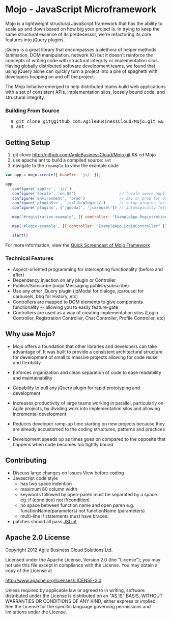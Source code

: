 # Mojo - JavaScript Microframework

Mojo is a lightweight structural JavaScript framework that has the ability to scale up and down based on how big your project is.  In trying to keep the same structural essence of its predecessor, we're refactoring its core features into jQuery plugins.

jQuery is a great library that encompasses a plethora of helper methods (animation, DOM manipulation, network IO) but it doesn't reinforce the concepts of writing code with structural integrity or implementation silos. Having globally distributed software development teams, we found that using jQuery alone can quickly turn a project into a pile of spaghetti with developers hopping on and off the project.

The Mojo Initiative emerged to help distributed teams build web applications with a set of consistent APIs, implementation silos, loosely bound
code, and structural integrity.

### Building From Source

<pre>
  $ git clone git@github.com:AgileBusinessCloud/Mojo.git &amp;&amp; cd Mojo
  $ ant
</pre>

## Getting Setup

1. git clone http://github.com/AgileBusinessCloud/Mojo.git && cd Mojo
2. use apache ant to build a compiled source: <code>ant</code>
3. navigate to the <code>/example</code> to view the example code

``` js
var app = mojo.create({ baseSrc: 'js/' });

app
  .configure('appSrc', 'js/')
  .configure('locale', 'en_US')                   // locale aware applications! (load different languages)
  .configure('environment', 'prod')               // dev or prod for debugging mode!
  .configure('pluginSrc', 'js/lib/plugins/')      // setup plugins location directory
  .configure('plugins', ['jqmodal', 'jcarousel']) // automagically fetch my jQuery plugins!

  .map('#registration-example', [{ controller: "ExampleApp.RegistrationController", params: { user: 123, firstName: "Johnson" }} ])

  .map('#login-example', [{ controller: "ExampleApp.LoginController" }])

  .start()
```

For more information, view the [Quick Screencast of Mojo Framework](http://vimeo.com/22070574)

### Technical Features

* Aspect-oriented programming for intercepting functionality (before and after)
* Dependency injection on any plugin or Controller
* Publish/Subscribe (mojo.Messaging.publish/subscribe)
* Use any other jQuery plugin (jqModal for dialogs, jcarousel for carousels, bbq for History, etc)
* Controllers are mapped to DOM elements to give components functionality -- allowing you to easily feature-gate
* Controllers are used as a way of creating implementation silos (Login Controller, Registration Controller, Chat Controller, Profile Controller, etc)

## Why use Mojo?

* Mojo offers a foundation that other libraries and developers can take advantage of. It was built to provide a consistent architectural structure for development of small to massive projects allowing for code reuse and flexibility

* Enforces organization and clean separation of code to ease readability and maintainability

* Capability to pull any jQuery plugin for rapid prototyping and development
 
* Increases productivity of large teams working in parallel, particularly on Agile projects, by dividing work into implementation silos and allowing incremental development

* Reduces developer ramp-up time starting on new projects because they are already accustomed to the coding structures, patterns and practices

* Development speeds up as times goes on compared to the opposite that happens when code becomes too tightly bound

## Contributing

* Discuss large changes on Issues View before coding
* Javascript code style
  * has two space indention
  * maximum 80 column width
  * keywords followed by open-paren must be separated by a space. eg. if (condition) not if(condition)
  * no space between function name and open paren e.g. functionName(parameters) not functionName (parameters)
  * multi-line if statements must have braces.
* patches should all pass [JSLint](http://jslint.com) 

## Apache 2.0 License

Copyright 2012 Agile Business Cloud Solutions Ltd.

Licensed under the Apache License, Version 2.0 (the "License"); you may not use this file except in compliance with the License. You may obtain a copy of the License at

http://www.apache.org/licenses/LICENSE-2.0

Unless required by applicable law or agreed to in writing, software distributed under the License is distributed on an "AS IS" BASIS, WITHOUT WARRANTIES OR CONDITIONS OF ANY KIND, either express or implied. See the License for the specific language governing permissions and limitations under the License.
